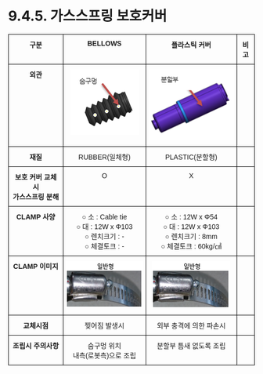 ﻿# 9.4.5. 가스스프링 보호커버

<style type="text/css">
.tg  {border-collapse:collapse;border-spacing:0;}
.tg td{border-color:black;border-style:solid;border-width:1px;font-family:Arial, sans-serif;font-size:14px;
  overflow:hidden;padding:10px 5px;word-break:normal;}
.tg th{border-color:black;border-style:solid;border-width:1px;font-family:Arial, sans-serif;font-size:14px;
  font-weight:normal;overflow:hidden;padding:10px 5px;word-break:normal;}
.tg .tg-baqh{text-align:center;vertical-align:top}
.tg .tg-amwm{font-weight:bold;text-align:center;vertical-align:top}
</style>
<table class="tg">
<thead>
  <tr>
    <th class="tg-amwm">구분</th>
    <th class="tg-amwm">BELLOWS</th>
    <th class="tg-amwm">플라스틱 커버</th>
    <th class="tg-amwm">비고</th>
  </tr>
</thead>
<tbody>
  <tr>
    <td class="tg-amwm">외관</td>
    <td class="tg-baqh"><img src="../../_assets/표9-4_그림.png"></td>
    <td class="tg-baqh"><img src="../../_assets/표9-4_그림1.png"></td>
    <td class="tg-baqh"></td>
  </tr>
  <tr>
    <td class="tg-amwm">재질</td>
    <td class="tg-baqh">RUBBER(일체형)</td>
    <td class="tg-baqh">PLASTIC(분할형)</td>
    <td class="tg-baqh"></td>
  </tr>
  <tr>
    <td class="tg-amwm">보호 커버 교체 시<br>가스스프링 분해</td>
    <td class="tg-baqh">O</td>
    <td class="tg-baqh">X</td>
    <td class="tg-baqh"></td>
  </tr>
  <tr>
    <td class="tg-amwm">CLAMP 사양</td>
    <td class="tg-baqh">○ 소 : Cable tie<br>○ 대 : 12W x Φ103<br>○ 렌치크기 :  -<br>○ 체결토크 :  - </td>
    <td class="tg-baqh">○ 소 : 12W x Φ54<br>○ 대 : 12W x Φ103<br>○ 렌치크기 : 8mm<br>○ 체결토크 : 60kg/㎠</td>
    <td class="tg-baqh"></td>
  </tr>
  <tr>
    <td class="tg-amwm">CLAMP 이미지</td>
    <td class="tg-baqh"><img src="../../_assets/표9-4_그림2.png"></td>
    <td class="tg-baqh"><img src="../../_assets/표9-4_그림2.png"></td>
    <td class="tg-baqh"></td>
  </tr>
  <tr>
    <td class="tg-amwm">교체시점</td>
    <td class="tg-baqh">찢어짐 발생시</td>
    <td class="tg-baqh">외부 충격에 의한 파손시</td>
    <td class="tg-baqh"></td>
  </tr>
  <tr>
    <td class="tg-amwm">조립시 주의사항</td>
    <td class="tg-baqh">숨구멍 위치<br>내측(로봇측)으로 조립</td>
    <td class="tg-baqh">분할부 틈새 없도록 조립</td>
    <td class="tg-baqh"></td>
  </tr>
</tbody>
</table>